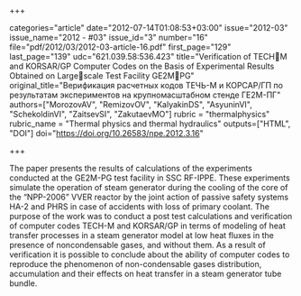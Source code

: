 +++

categories="article"
date="2012-07-14T01:08:53+03:00"
issue="2012-03"
issue_name="2012 - #03"
issue_id="3"
number="16"
file="pdf/2012/03/2012-03-article-16.pdf"
first_page="129"
last_page="139"
udc="621.039.58:536.423"
title="Verification of TECHM and KORSAR/GP Computer Codes on the Basis of Experimental Results Obtained on Largescale Test Facility GE2MPG"
original_title="Верификация расчетных кодов ТЕЧЬ-М и КОРСАР/ГП по результатам экспериментов на крупномасштабном стенде ГЕ2М-ПГ"
authors=["MorozovAV", "RemizovOV", "KalyakinDS", "AsyuninVI", "SchekoldinVI", "ZaitsevSI", "ZakutaevMO"]
rubric = "thermalphysics"
rubric_name = "Thermal physics and thermal hydraulics"
outputs=["HTML", "DOI"]
doi="https://doi.org/10.26583/npe.2012.3.16"

+++

The paper presents the results of calculations of the experiments conducted at the GE2M-PG test facility in SSC RF-IPPE. These experiments simulate the operation of steam generator during the cooling of the core of the “NPP-2006” VVER reactor by the joint action of passive safety systems HA-2 and PHRS in case of accidents with loss of primary coolant. The purpose of the work was to conduct a post test calculations and verification of computer codes TECH-M and KORSAR/GP in terms of modeling of heat transfer processes in a steam generator model at low heat fluxes in the presence of noncondensable gases, and without them. As a result of verification it is possible to conclude about the ability of computer codes to reproduce the phenomenon of non-condensable gases distribution, accumulation and their effects on heat transfer in a steam generator tube bundle.